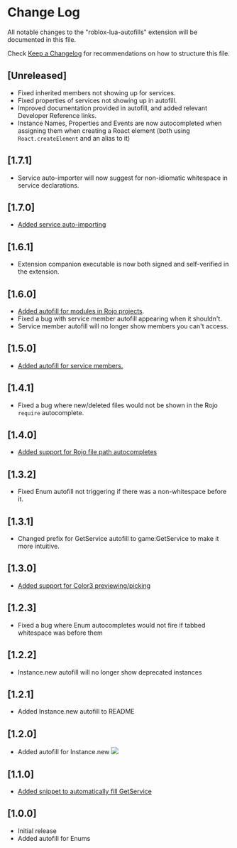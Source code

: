 # Change Log
All notable changes to the "roblox-lua-autofills" extension will be documented in this file.

Check [Keep a Changelog](http://keepachangelog.com/) for recommendations on how to structure this file.

## [Unreleased]
- Fixed inherited members not showing up for services.
- Fixed properties of services not showing up in autofill.
- Improved documentation provided in autofill, and added relevant Developer Reference links.
- Instance Names, Properties and Events are now autocompleted when assigning them when creating a Roact element (both using `Roact.createElement` and an alias to it)

## [1.7.1]
- Service auto-importer will now suggest for non-idiomatic whitespace in service declarations.

## [1.7.0]
- [Added service auto-importing](https://twitter.com/evaeraevaera/status/1180035299453349889)

## [1.6.1]
- Extension companion executable is now both signed and self-verified in the extension.

## [1.6.0]
- [Added autofill for modules in Rojo projects](https://twitter.com/Kampfkarren/status/1172119087830323200).
- Fixed a bug with service member autofill appearing when it shouldn't.
- Service member autofill will no longer show members you can't access.

## [1.5.0]
- [Added autofill for service members.](https://twitter.com/Kampfkarren/status/1171544346304245760)

## [1.4.1]
- Fixed a bug where new/deleted files would not be shown in the Rojo `require` autocomplete.

## [1.4.0]
- [Added support for Rojo file path autocompletes](https://twitter.com/Kampfkarren/status/1170469019675025408)

## [1.3.2]
- Fixed Enum autofill not triggering if there was a non-whitespace before it.

## [1.3.1]
- Changed prefix for GetService autofill to game:GetService to make it more intuitive.

## [1.3.0]
- [Added support for Color3 previewing/picking](https://twitter.com/Kampfkarren/status/1130213715872083968)

## [1.2.3]
- Fixed a bug where Enum autocompletes would not fire if tabbed whitespace was before them

## [1.2.2]
- Instance.new autofill will no longer show deprecated instances

## [1.2.1]
- Added Instance.new autofill to README

## [1.2.0]
- Added autofill for Instance.new
![](https://giant.gfycat.com/ExemplaryPowerlessHyracotherium.gif)

## [1.1.0]
- [Added snippet to automatically fill GetService](https://github.com/Kampfkarren/roblox-lua-autofills/pull/1)

## [1.0.0]
- Initial release
- Added autofill for Enums
